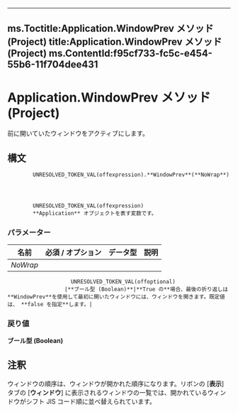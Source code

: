 

---
ms.Toctitle:Application.WindowPrev メソッド (Project)
title:Application.WindowPrev メソッド (Project)
ms.ContentId:f95cf733-fc5c-e454-55b6-11f704dee431
---
# Application.WindowPrev メソッド (Project)




前に開いていたウィンドウをアクティブにします。

## 構文

            UNRESOLVED_TOKEN_VAL(offexpression).**WindowPrev**(**NoWrap**)




            UNRESOLVED_TOKEN_VAL(offexpression)
            **Application** オブジェクトを表す変数です。

### パラメーター

|**名前**|**必須 / オプション**|**データ型**|**説明**|
|---|---|---|---|
|*NoWrap*|
                        UNRESOLVED_TOKEN_VAL(offoptional)
                      |**ブール型 (Boolean)**|**True の**場合、最後の折り返しは**WindowPrev**を使用して最初に開いたウィンドウには、ウィンドウを開きます。既定値は、 **false を指定**します。|



### 戻り値
**ブール型 (Boolean)**





## 注釈
ウィンドウの順序は、ウィンドウが開かれた順序になります。リボンの [**表示**] タブの [**ウィンドウ**] に表示されるウィンドウの一覧では、開かれているウィンドウがシフト JIS コード順に並べ替えられています。




